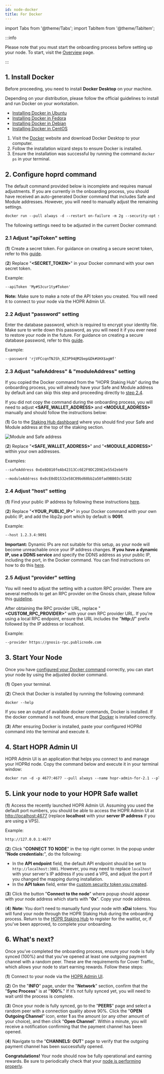 ```yaml
---
id: node-docker
title: For Docker
---
```


import Tabs from '@theme/Tabs';
import TabItem from '@theme/TabItem';

:::info

Please note that you must start the onboarding process before setting up your node. To start, visit the [Overview](./run-a-node-overview.md) page.

:::

## 1. Install Docker

Before proceeding, you need to install **Docker Desktop** on your machine.

<Tabs>
<TabItem value="Linux" label="Linux">

Depending on your distribution, please follow the official guidelines to install and run Docker on your workstation.

- [Installing Docker in Ubuntu](https://docs.docker.com/engine/install/ubuntu/)
- [Installing Docker in Fedora](https://docs.docker.com/engine/install/fedora/)
- [Installing Docker in Debian](https://docs.docker.com/engine/install/debian/)
- [Installing Docker in CentOS](https://docs.docker.com/engine/install/centos/)

</TabItem>
<TabItem value="mac" label="macOS">

1. Visit the [Docker](https://www.docker.com/get-started) website and download Docker Desktop to your computer.
2. Follow the installation wizard steps to ensure Docker is installed.
3. Ensure the installation was successful by running the command `docker ps` in your terminal.

</TabItem>
</Tabs>

## 2. Configure hoprd command

The default command provided below is incomplete and requires manual adjustments. If you are currently in the onboarding process, you should have received an auto-generated Docker command that includes Safe and Module addresses. However, you will need to manually adjust the remaining settings.

```md
docker run --pull always -d --restart on-failure -m 2g --security-opt seccomp=unconfined --platform linux/x86_64 --log-driver json-file --log-opt max-size=100M --log-opt max-file=5 -ti -v $HOME/.hoprd-db-dufour:/app/hoprd-db --name hoprd -p 9091:9091/tcp -p 9091:9091/udp -p 3001:3001 -e RUST_LOG=info europe-west3-docker.pkg.dev/hoprassociation/docker-images/hoprd:singapore-latest --network dufour --init --api --announce --identity /app/hoprd-db/.hopr-id-dufour --data /app/hoprd-db --apiHost '0.0.0.0' --apiToken '<SECRET_TOKEN>' --password 'open-sesame-iTwnsPNg0hpagP+o6T0KOwiH9RQ0' --safeAddress <SAFE_WALLET_ADDRESS> --moduleAddress <MODULE_ADDRESS> --host <YOUR_PUBLIC_IP>:9091 --provider <CUSTOM_RPC_PROVIDER>
```

The following settings need to be adjusted in the current Docker command:

### 2.1 Adjust "apiToken" setting

(**1**) Create a secret token. For guidance on creating a secure secret token, refer to this [guide](./frequently-asked-questions.md#how-do-i-create-a-secure-password-for-the-secret-token-and-database-password). 

(**2**) Replace "**\<SECRET_TOKEN>**" in your Docker command with your own secret token.

Example:

```md
--apiToken 'My#S3cur1ty#Token'
```

**Note:** Make sure to make a note of the API token you created. You will need it to connect to your node via the HOPR Admin UI.

### 2.2 Adjust "password" setting

Enter the database password, which is required to encrypt your identity file. Make sure to write down this password, as you will need it if you ever need to restore your node in the future. For guidance on creating a secure database password, refer to this [guide](./frequently-asked-questions.md#how-do-i-create-a-secure-password-for-the-secret-token-and-database-password).

Example:

```md
--password 'rjVFCcqnTNJSh_8Z3P94@M2bep&Dk#UHX$agWf'
```

### 2.3 Adjust "safeAddress" & "moduleAddress" setting

If you copied the Docker command from the "HOPR Staking Hub" during the onboarding process, you will already have your Safe and Module address by default and can skip this step and proceeding directly to [step 2.4](./node-docker.md#24-adjust-host-setting).

If you did not copy the command during the onboarding process, you will need to adjust **\<SAFE_WALLET_ADDRESS\>** and **\<MODULE_ADDRESS\>** manually and should follow the instructions below:

(**1**) Go to the [Staking Hub dashboard](https://hub.hoprnet.org/staking/dashboard) where you should find your Safe and Module address at the top of the staking section.

![Module and Safe address](/img/node/updated-module-and-safe-address.png)

(**2**) Replace "**\<SAFE_WALLET_ADDRESS>**" and "**\<MODULE_ADDRESS>**" within your own addresses.

Examples:

```md
--safeAddress 0xEe8D810feAb42313Cc6E2F9DC2D9E2e55d2eb6f9
```

```md
--moduleAddress 0x0cE0dD1532e58C09bd60bb2a50fad9BB03c541B2
```

### 2.4 Adjust "host" setting

(**1**) Find your public IP address by following these instructions [here](./frequently-asked-questions#how-do-i-find-my-public-ip-address).

(**2**) Replace "**\<YOUR_PUBLIC_IP>**" in your Docker command with your own public IP, and add the libp2p port which by default is **9091**.

Example: 

```md
--host 1.2.3.4:9091
```

**Important:** Dynamic IPs are not suitable for this setup, as your node will become unreachable once your IP address changes. **If you have a dynamic IP, use a DDNS service** and specify the DDNS address as your public IP, including the port, in the Docker command. You can find instructions on how to do this [here](./frequently-asked-questions#how-to-use-dynamic-dns).

### 2.5 Adjust "provider" setting

You will need to adjust the setting with a custom RPC provider. There are several methods to get an RPC provider on the Gnosis chain, please follow this [guideline](./custom-rpc-provider.md). 

After obtaining the RPC provider URL, replace "**\<CUSTOM_RPC_PROVIDER>**" with your own RPC provider URL. If you're using a local RPC endpoint, ensure the URL includes the "**http://**" prefix followed by the IP address or localhost.

Example:

```md
--provider https://gnosis-rpc.publicnode.com
```

## 3. Start Your Node

Once you have [configured your Docker command](node-docker.md#2-configure-hoprd-command) correctly, you can start your node by using the adjusted docker command.

(**1**) Open your terminal.

(**2**) Check that Docker is installed by running the following command:

```md
docker --help
```

If you see an output of available docker commands, Docker is installed. If the docker command is not found, ensure that [Docker](./node-docker.md#1-install-docker) is installed correctly.

(**3**) After ensuring Docker is installed, paste your configured HOPRd command into the terminal and execute it.

## 4. Start HOPR Admin UI

HOPR Admin UI is an application that helps you connect to and manage your HOPRd node. Copy the command below and execute it in your terminal window:

```md
docker run -d -p 4677:4677 --pull always --name hopr-admin-for-2.1 --platform linux/amd64 europe-west3-docker.pkg.dev/hoprassociation/docker-images/hopr-admin:stable
```

## 5. Link your node to your HOPR Safe wallet

(**1**) Access the recently launched HOPR Admin UI. Assuming you used the default port numbers, you should be able to access the HOPR Admin UI at [http://localhost:4677](http://localhost:4677) (replace **localhost** with your **server IP address** if you are using a VPS).

Example: 

```md
http://127.0.0.1:4677
```

(**2**) Click "**CONNECT TO NODE**" in the top right corner.  In the popup under "**Node credentials:**", do the following: 

- In the **API endpoint** field, the default API endpoint should be set to `http://localhost:3001`. However, you may need to replace `localhost` with your server's IP address if you used a VPS, and adjust the port if you changed the mapping during installation.
- In the **API token** field, enter the [custom security token you created](./node-docker.md#21-adjust-apitoken-setting).

(**3**) Click the button "**Connect to the node**" where popup should appear with your node address which starts with "**0x**". Copy your node address.

(**4**) **Note:** You don’t need to manually fund your node with **xDai** tokens. You will fund your node through the HOPR Staking Hub during the onboarding process. Return to the [HOPR Staking Hub](https://hub.hoprnet.org) to register for the waitlist, or, if you've been approved, to complete your onboarding.

## 6. What's next?

Once you’ve completed the onboarding process, ensure your node is fully synced (100%) and that you've opened at least one outgoing payment channel with a random peer. These are the requirements for Cover Traffic, which allows your node to start earning rewards. Follow these steps:

(**1**) Connect to your node via the [HOPR Admin UI](./node-management-admin-ui.md#access-the-hopr-admin-ui).

(**2**) On the "**INFO**" page, under the "**Network**" section, confirm that the "**Sync Process**" is at "**100%**." If it’s not fully synced yet, you will need to wait until the process is complete.

(**3**) Once your node is fully synced, go to the "**PEERS**" page and select a random peer with a connection quality above 90%. Click the "**OPEN Outgoing Channel**" icon, enter **1** as the amount (or any other amount of your choice), and then click "**Open Channel**". Within a minute, you will receive a notification confirming that the payment channel has been opened.

(**4**) Navigate to the "**CHANNELS: OUT**" page to verify that the outgoing payment channel has been successfully opened.

**Congratulations!** Your node should now be fully operational and earning rewards. Be sure to periodically check that your [node is performing properly](./troubleshooting.md#how-to-check-if-my-node-is-performing-normally).

